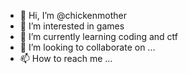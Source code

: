 - 👋 Hi, I’m @chickenmother
- 👀 I’m interested in games
- 🌱 I’m currently learning coding and ctf
- 💞️ I’m looking to collaborate on ...
- 📫 How to reach me ...

<!---
chickenmother/chickenmother is a ✨ special ✨ repository because its `README.md` (this file) appears on your GitHub profile.
You can click the Preview link to take a look at your changes.
--->
